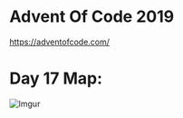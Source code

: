 # Advent Of Code 2019
https://adventofcode.com/

# Day 17 Map:

![Imgur](https://i.imgur.com/kYg6vXT.png)
